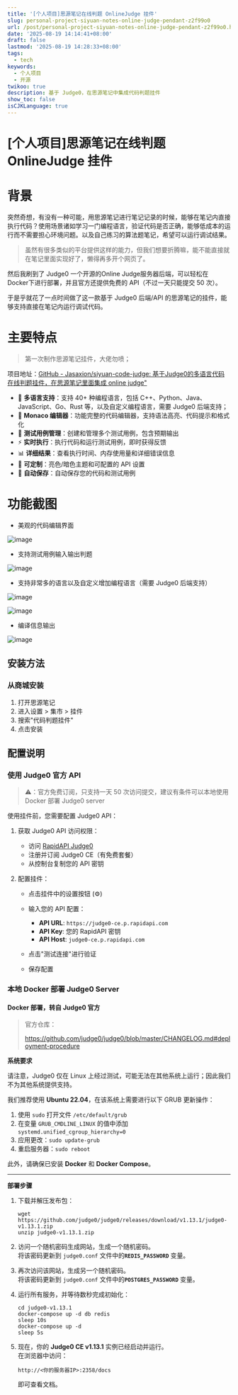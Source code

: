 ```yaml
---
title: '[个人项目]思源笔记在线判题 OnlineJudge 挂件'
slug: personal-project-siyuan-notes-online-judge-pendant-z2f99o0
url: /post/personal-project-siyuan-notes-online-judge-pendant-z2f99o0.html
date: '2025-08-19 14:14:41+08:00'
draft: false
lastmod: '2025-08-19 14:28:33+08:00'
tags:
  - tech
keywords:
  - 个人项目
  - 开源
twikoo: true
description: 基于 Judge0，在思源笔记中集成代码判题挂件
show_toc: false
isCJKLanguage: true
---
```




# [个人项目]思源笔记在线判题 OnlineJudge 挂件

# 背景

突然奇想，有没有一种可能，用思源笔记进行笔记记录的时候，能够在笔记内直接执行代码？使用场景诸如学习一门编程语言，验证代码是否正确，能够低成本的运行而不需要担心环境问题。以及自己练习的算法题笔记，希望可以运行调试结果。

> 虽然有很多类似的平台提供这样的能力，但我们想要折腾嘛，能不能直接就在笔记里面实现好了，懒得再多开个网页了。

然后我刷到了 Judge0 一个开源的Online Judge服务器后端，可以轻松在 Docker下进行部署，并且官方还提供免费的 API（不过一天只能提交 50 次）。

于是乎就花了一点时间做了这一款基于 Judge0 后端/API 的思源笔记的挂件，能够支持直接在笔记内运行调试代码。

# 主要特点

> 第一次制作思源笔记挂件，大佬勿喷；

项目地址：[GitHub - Jasaxion/siyuan-code-judge: 基于Judge0的多语言代码在线判题挂件，在思源笔记里面集成 online judge"](https://github.com/Jasaxion/siyuan-code-judge)​

- 🚀 **多语言支持**：支持 40+ 种编程语言，包括 C++、Python、Java、JavaScript、Go、Rust 等，以及自定义编程语言，需要 Judge0 后端支持；
- 📝 **Monaco 编辑器**：功能完整的代码编辑器，支持语法高亮、代码提示和格式化
- 🧪 **测试用例管理**：创建和管理多个测试用例，包含预期输出
- ⚡ **实时执行**：执行代码和运行测试用例，即时获得反馈
- 📊 **详细结果**：查看执行时间、内存使用量和详细错误信息
- 🎨 **可定制**：亮色/暗色主题和可配置的 API 设置
- 💾 **自动保存**：自动保存您的代码和测试用例

# 功能截图

- 美观的代码编辑界面

![image](https://pve.digikamc.cn:8343/i/2025/08/19/notn0r-0.png "相对美观的界面，支持输入/输出调试，显示时空开销")​

- 支持测试用例输入输出判题

![image](https://pve.digikamc.cn:8343/i/2025/08/19/nqf7jf-0.png)​

- 支持非常多的语言以及自定义增加编程语言（需要 Judge0 后端支持）

![image](https://pve.digikamc.cn:8343/i/2025/08/19/nqfj45-0.png "使用")​

![image](https://pve.digikamc.cn:8343/i/2025/08/19/nqfmmg-0.png "可以自行添加新的语言")​

- 编译信息输出

![image](https://pve.digikamc.cn:8343/i/2025/08/19/nqfxhk-0.png "编译问题输出")​

## 安装方法

### 从商城安装

1. 打开思源笔记
2. 进入设置 > 集市 > 挂件
3. 搜索"代码判题挂件"
4. 点击安装

## 配置说明

### 使用 Judge0 官方 API

> ⚠️：官方免费订阅，只支持一天 50 次访问提交，建议有条件可以本地使用 Docker 部署 Judge0 server

使用挂件前，您需要配置 Judge0 API：

1. 获取 Judge0 API 访问权限：

    - 访问 [RapidAPI Judge0](https://rapidapi.com/judge0-official/api/judge0-ce)
    - 注册并订阅 Judge0 CE（有免费套餐）
    - 从控制台复制您的 API 密钥
2. 配置挂件：

    - 点击挂件中的设置按钮 (⚙️)
    - 输入您的 API 配置：

      - **API URL**: `https://judge0-ce.p.rapidapi.com`​
      - **API Key**: 您的 RapidAPI 密钥
      - **API Host**: `judge0-ce.p.rapidapi.com`​
    - 点击"测试连接"进行验证
    - 保存配置

### 本地 Docker 部署 Judge0 Server

#### Docker 部署，转自 Judge0 官方

> 官方仓库：
>
> https://github.com/judge0/judge0/blob/master/CHANGELOG.md#deployment-procedure

**系统要求**

请注意，Judge0 仅在 Linux 上经过测试，可能无法在其他系统上运行；因此我们不为其他系统提供支持。

我们推荐使用 **Ubuntu 22.04**，在该系统上需要进行以下 GRUB 更新操作：

1. 使用 `sudo` 打开文件 `/etc/default/grub`​
2. 在变量 `GRUB_CMDLINE_LINUX` 的值中添加 `systemd.unified_cgroup_hierarchy=0`​
3. 应用更改：`sudo update-grub`​
4. 重启服务器：`sudo reboot`​

此外，请确保已安装 **Docker** 和 **Docker Compose**。

---

**部署步骤**

1. 下载并解压发布包：

    ```
    wget https://github.com/judge0/judge0/releases/download/v1.13.1/judge0-v1.13.1.zip
    unzip judge0-v1.13.1.zip
    ```
2. 访问一个随机密码生成网站，生成一个随机密码。  
    将该密码更新到 `judge0.conf` 文件中的 **​`REDIS_PASSWORD`​** 变量。
3. 再次访问该网站，生成另一个随机密码。  
    将该密码更新到 `judge0.conf` 文件中的 **​`POSTGRES_PASSWORD`​** 变量。
4. 运行所有服务，并等待数秒完成初始化：

    ```
    cd judge0-v1.13.1
    docker-compose up -d db redis
    sleep 10s
    docker-compose up -d
    sleep 5s
    ```
5. 现在，你的 **Judge0 CE v1.13.1** 实例已经启动并运行。  
    在浏览器中访问：

    ```
    http://<你的服务器IP>:2358/docs
    ```
    即可查看文档。

